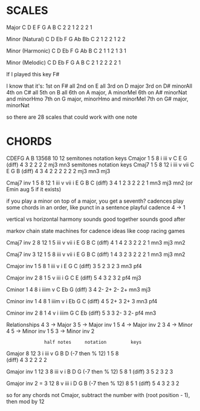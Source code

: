 # SCALES
Major
C   D   E   F   G   A   B   C
  2   2   1   2   2   2   1

Minor (Natural)
C   D   Eb  F   G   Ab  Bb  C
  2   1   2   2   1   2   2

Minor (Harmonic)
C   D   Eb  F   G   Ab  B   C
  2   1   1   2   1   3   1

Minor (Melodic)
C   D   Eb  F   G   A   B   C
  2   1   2   2   2   2   1

If I played this key
F#

I know that it's:
1st on F# all
2nd on E all
3rd on D major
3rd on D# minorAll
4th on C# all
5th on B all
6th on A major, A minorMel
6th on A# minorNat and minorHmo
7th on G major, minorHmo and minorMel
7th on G# major, minorNat

so there are 28 scales that could work with one note

# CHORDS

CDEFG A  B
13568 10 12
                  semitones     notation         keys
Cmajor            1   5   8      i   iii   v      C   E   G
        (diff)      4   3          2     2          2   2
                                  mj3   mn3
                  semitones         notation               keys
Cmaj7             1   5   8   12     i   iii   v   vii       C   E   G   B
        (diff)      4   3   4          2     2   2             2   2   2
                                      mj3   mn3  mj3

Cmaj7 inv 1       5   8   12  1      iii   v   vii   i       E   G   B   C
        (diff)      3   4   1           2    3     2           2   2   1
                                       mn3  mj3   mn2
(or Emin aug 5
if it exists)

if you play a minor on top of a major, you get a seventh?
cadences play some chords in an order, like punct in a sentence
playful cadence 4 -> 1

vertical vs                     horizontal harmony
sounds good together            sounds good after

markov chain
state machines for cadence
ideas like coop racing games

Cmaj7 inv 2       8   12  1  5     iii   v   vii   i       E   G   B   C
        (diff)      4   1  4         2    3     2           2   2   1
                                       mn3  mj3   mn2

Cmaj7 inv 3       12  1  5  8      iii   v   vii   i       E   G   B   C
        (diff)      1  4  3         2    3     2           2   2   1
                                       mn3  mj3   mn2


Cmajor inv 1      5   8   1      iii   v   i      E   G   C
        (diff)      3   5           2    3           2   3
                                   mn3  pf4

Cmajor inv 2      8   1   5      v   iii   i      G   C   E
        (diff)      5   4          3     2          3   2
                                  pf4   mj3

Cminor            1   4   8      i   iiim  v      C   Eb  G
        (diff)      3   4          2-    2+         2-  2+
                                  mn3   mj3    

Cminor inv 1      4   8   1      iiim  v   i      Eb  G   C
        (diff)      4   5           2+   3          2+  3
                                  mn3   pf4

Cminor inv 2      8   1   4      v   i   iiim     G   C   Eb
        (diff)      5   3          3    2-          3   2-
                                  pf4   mn3

Relationships
4  3  ->  Major
3  5  ->  Major inv 1
5  4  ->  Major inv 2
3  4  ->  Minor
4  5  ->  Minor inv 1
5  3  ->  Minor inv 2

                  half notes     notation         keys
Gmajor            8   12  3      i   iii   v      G   B   D
(-7 then % 12)    1   5   8   
        (diff)      4   3          2     2          2   2

Gmajor inv 1      12  3   8      iii   v   i      B   D   G
(-7 then % 12)    5   8   1
        (diff)      3   5            2   3          2   3

Gmajor inv 2 =    3   12  8      v   iii   i      D   G   B
(-7 then % 12)    8   5   1
        (diff)      5   4          3     2          3   2


so for any chords not Cmajor,
subtract the number with (root position - 1),
then mod by 12